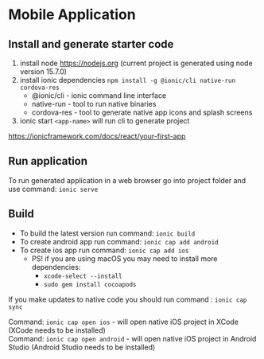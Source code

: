 # Mobile Application
## Install and generate starter code
1. install node https://nodejs.org (current project is generated using node version 15.7.0)
2. install ionic dependencies `npm install -g @ionic/cli native-run cordova-res`
    - @ionic/cli - ionic command line interface
    - native-run - tool to run native binaries
    - cordova-res - tool to generate native app icons and splash screens
3. ionic start `<app-name>` will run cli to generate project

https://ionicframework.com/docs/react/your-first-app

## Run application
To run generated application in a web browser go into project folder and use command: `ionic serve`

## Build
- To build the latest version run command: `ionic build`
- To create android app run command: `ionic cap add android`
- To create ios app run command: `ionic cap add ios`
   - PS! if you are using macOS you may need to install more dependencies:
      - `xcode-select --install`
      - `sudo gem install cocoapods`
   
If you make updates to native code you should run command : `ionic cap sync`

Command: `ionic cap open ios` - will open native iOS project in XCode (XCode needs to be installed)</br>
Command: `ionic cap open android` - will open native iOS project in Android Studio (Android Studio needs to be installed)
